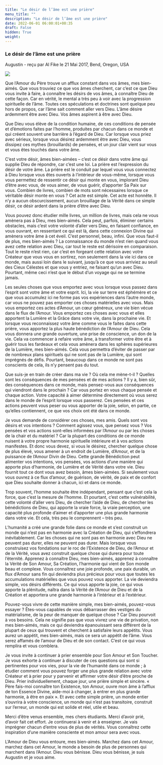 ```yaml
---
title: "Le désir de l’âme est une prière"
menu_title: ""
description: "Le désir de l’âme est une prière"
date: 2022-06-01 06:00:01+00:35
draft: False
hidden: True
weight:
---
```

### Le désir de l’âme est une prière

Augustin - reçu par Al Fike le 21 Mai 2017, Bend, Oregon, USA

![](/fr-contemporary-messages/fr-contemporary-messages-by-date-order/fr-contemporary-messages-2017/fr-spiritualite-14.jpg)

Que l’Amour du Père trouve un afflux constant dans vos âmes, mes bien-aimés. Que vous trouviez ce que vos âmes cherchent, car c’est ce que Dieu vous invite à faire, à connaître les désirs de vos âmes, à connaître Dieu de cette façon. Car en vérité, le mental a très peu à voir avec la progression spirituelle de l’âme. Toutes ces spéculations et doctrines sont quelque peu hors de propos, car l’âme sait comment aller vers Dieu. L’âme désire ardemment être avec Dieu. Vos âmes aspirent à être avec Dieu.

Que Dieu vous élève de la condition humaine, de ces conditions de pensée et d’émotions faites par l’homme, produites par chacun dans ce monde et qui créent souvent une barrière à l’égard de Dieu. Car lorsque vous priez avec sérieux, lorsque vous désirez ardemment être avec Dieu, vous dissipez ces mythes (brouillards) de pensées, et un jour clair vient sur vous et vous êtes touchés dans votre âme.

C’est votre désir, âmes bien-aimées – c’est ce désir dans votre âme qui supplie Dieu de répondre, car c’est une loi. La prière est l’expression du désir de votre âme. La prière est le conduit par lequel vous vous connectez à Dieu lorsque vous êtes ouverts à l’intérieur de vous-même, lorsque vous vous permettez de ressentir ce désir qui monte en vous, implorant Dieu d’être avec vous, de vous aimer, de vous guérir, d’apporter Sa Paix sur vous. Combien de livres, combien de mots sont nécessaires lorsque ce véritable désir monte en vous ? Cet acte est simple. Cet acte est honnête. Il n’y a aucun obscurcissement, aucun brouillage de la Vérité dans ce simple désir, ce désir ardent dans la prière d’être avec Dieu.

Vous pouvez donc étudier mille livres, un million de livres, mais cela ne vous amènera pas à Dieu, mes bien-aimés. Cela peut, parfois, éliminer certains obstacles, mais c’est votre volonté d’aller vers Dieu, en faisant confiance, en vous ouvrant, en ressentant ce qui est là, dans cette connexion Divine qui amènera votre âme à cet éveil. C’est personnel, beau, infini. Que vous faut-il de plus, mes bien-aimés ? La connaissance du monde n’est rien quand vous avez cette relation avec Dieu, car tout le reste est dérisoire en comparaison. Tout le reste n’est rien, car c’est en forgeant cette relation avec votre Créateur que vous vous en sortirez, non seulement dans la vie ici dans ce monde, mais aussi loin dans le suivant, jusqu’à ce que vous arriviez au seuil des Cieux Célestes et que vous y entriez, ne faisant qu’un avec Dieu. Pourtant, même ceci n’est que le début d’un voyage qui ne se termine jamais.

Les seules choses que vous emportez avec vous lorsque vous passez dans l’esprit sont votre âme et votre esprit. Ici, la vie sur terre est éphémère et ce que vous accumulez ici ne forme pas vos expériences dans l’autre monde, car vous ne pouvez pas emporter ces choses matérielles avec vous. Mais vous emportez ces actes d’Amour, un cœur généreux, une vie bien vécue dans le flux de l’Amour. Vous emportez ces choses avec vous et elles apportent la Lumière et la Grâce dans votre vie, dans la prochaine vie. Et lorsque vous reconnaissez votre âme comme vous le faites dans cette prière, vous apportez la plus haute bénédiction de l’Amour de Dieu. Cela vous donnera une grande ouverture, une prise de conscience, un don de la vie. Cela va commencer à refaire votre âme, à transformer votre être et à guérir tous les fardeaux et cela vous amènera dans les sphères supérieures de la Lumière, mes bien-aimés. Cela vous permettra d’éviter de passer par de nombreux plans spirituels qui ne sont pas de la Lumière, qui sont imprégnés de défis. Pourtant, beaucoup dans ce monde ne sont pas conscients de cela, ils n’y pensent pas du tout.

Que suis-je en train de créer dans ma vie ? Où cela me mène-t-il ? Quelles sont les conséquences de mes pensées et de mes actions ? Il y a, bien sûr, des conséquences dans ce monde, mais pensez-vous aux conséquences qui viendront dans le prochain ? Car vous portez en vous chaque pensée et chaque action. Votre capacité à aimer détermine directement où vous serez dans le monde de l’esprit lorsque vous passerez. Ces pensées et ces actions peuvent vous peser ou vous apporter de la joie, selon, en partie, ce qu’elles contiennent, ce que vos choix ont été dans ce monde.

Je vous demande de considérer ces choses, mes amis. Quels sont vos désirs et vos intentions ? Comment agissez vous, que pensez vous ? Vos pensées et vos actions sont-elles informées par l’Amour ou par les choses de la chair et du matériel ? Car la plupart des conditions de ce monde nuisent à votre propre harmonie spirituelle intérieure et à vos actions manifestes. Et donc vous devez, si vous le désirez, chercher quelque chose de plus élevé, vous amener à un endroit de Lumière, d’Amour, et de la puissance de l’Amour Divin de Dieu. Cette grande Bénédiction peut alimenter vos intentions, vos pensées, vos actions d’une manière qui apporte plus d’harmonie, de Lumière et de Vérité dans votre vie. Dieu fournit tout ce dont vous avez besoin, âmes bien-aimées. Si seulement vous vous ouvrez à ce flux d’amour, de guérison, de vérité, de paix et de confort que Dieu souhaite donner à chacun, ici et dans ce monde.

Trop souvent, l’homme souhaite être indépendant, pensant que c’est cela la force, que c’est la mesure de l’homme. Et pourtant, c’est cette vulnérabilité, cette volonté d’aller vers Dieu, de chercher l’aide de Dieu, de chercher les bénédictions de Dieu, qui apporte la vraie force, la vraie perception, une capacité plus profonde d’aimer et d’apporter une plus grande harmonie dans votre vie. Et cela, très peu le comprennent – très peu.

L’humanité a créé une grande folie dans ce monde et s’est construit un monde qui n’est pas en harmonie avec la Création de Dieu, qui s’effondrera inévitablement. Car les choses qui ne sont pas en harmonie avec Dieu ne peuvent pas durer, elles ne peuvent pas durer. Mais lorsque vous construisez vos fondations sur le roc de l’Existence de Dieu, de l’Amour et de la Vérité, vous avez construit quelque chose qui durera pour toute l’éternité. Apprenez à connaître Dieu, mes bien-aimés, apprenez à connaître la Vérité de Son Amour, Sa Création, l’harmonie qui vient de Son monde beau et complexe. Vous connaîtrez une joie profonde, une paix durable, un flux d’Amour sans fin qui deviendra plus précieux pour vous que toutes les accumulations matérielles que vous pouvez vous apporter. La vie deviendra simple, vos désirs différents. Ce qui vous apporte la joie, ce qui vous apporte la plénitude, naîtra dans la Vérité de l’Amour de Dieu et de la Création et apportera une grande harmonie à l’intérieur et à l’extérieur.

Pouvez-vous vivre de cette manière simple, mes bien-aimés, pouvez-vous essayer ? Êtes-vous capables de vous débarrasser des vestiges du matérialisme, de la peur de manquer de quelque chose ? Car Dieu pourvoit à vos besoins. Cela ne signifie pas que vous vivrez une vie de privation, non mes bien-aimés, mais ce qui deviendra épanouissant sera différent de la plupart de ceux qui trouvent et cherchent à satisfaire leurs appétits. Vous aurez un appétit, mes bien-aimés, mais ce sera un appétit de l’âme. Vous serez affamés de l’amour de Dieu et de son contact. C’est ce qui vous remplira et vous comblera.

Je vous invite à continuer à prier ensemble pour Son Amour et Son Toucher. Je vous exhorte à continuer à discuter de ces questions qui sont si pertinentes pour vos vies, pour la vie de l’humanité dans ce monde ; à étudier comment vous pouvez forger une plus grande relation avec votre Créateur et à prier pour y parvenir et affirmer votre désir d’être proche de Dieu. Prier individuellement, chaque jour, une prière simple et sincère. « Père fais-moi connaître ton Existence, ton Amour, ouvre mon âme à l’afflux de ton Essence Divine, aide-moi à changer, à entrer en plus grande harmonie, à être en paix ». Et avec cette simple prière, un monde entier s’ouvrira à votre conscience, un monde qui n’est pas transitoire, construit sur l’erreur, un monde qui est solide et réel, utile et beau.

Merci d’être venus ensemble, mes chers étudiants. Merci d’avoir prié, d’avoir fait cet effort. Je continuerai à venir et à enseigner. Je vais imprégner chacun d’entre vous de plus de vérités. Vous connaîtrez cette inspiration d’une manière consciente et mon amour sera avec vous.

L’Amour de Dieu vous entoure, mes bien-aimés. Marchez dans cet Amour, marchez dans cet Amour, le monde a besoin de plus de personnes qui marchent dans l’Amour. Dieu vous bénisse. Dieu vous bénisse, je suis Augustin et je vous aime.
